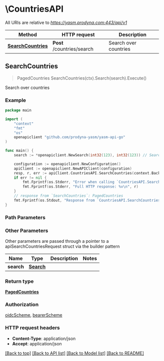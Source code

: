 # \CountriesAPI

All URIs are relative to *https://yasm.prodyna.com:443/api/v1*

Method | HTTP request | Description
------------- | ------------- | -------------
[**SearchCountries**](CountriesAPI.md#SearchCountries) | **Post** /countries/search | Search over countries



## SearchCountries

> PagedCountries SearchCountries(ctx).Search(search).Execute()

Search over countries

### Example

```go
package main

import (
    "context"
    "fmt"
    "os"
    openapiclient "github.com/prodyna-yasm/yasm-api-go"
)

func main() {
    search := *openapiclient.NewSearch(int32(123), int32(123)) // Search |  (optional)

    configuration := openapiclient.NewConfiguration()
    apiClient := openapiclient.NewAPIClient(configuration)
    resp, r, err := apiClient.CountriesAPI.SearchCountries(context.Background()).Search(search).Execute()
    if err != nil {
        fmt.Fprintf(os.Stderr, "Error when calling `CountriesAPI.SearchCountries``: %v\n", err)
        fmt.Fprintf(os.Stderr, "Full HTTP response: %v\n", r)
    }
    // response from `SearchCountries`: PagedCountries
    fmt.Fprintf(os.Stdout, "Response from `CountriesAPI.SearchCountries`: %v\n", resp)
}
```

### Path Parameters



### Other Parameters

Other parameters are passed through a pointer to a apiSearchCountriesRequest struct via the builder pattern


Name | Type | Description  | Notes
------------- | ------------- | ------------- | -------------
 **search** | [**Search**](Search.md) |  | 

### Return type

[**PagedCountries**](PagedCountries.md)

### Authorization

[oidcScheme](../README.md#oidcScheme), [bearerScheme](../README.md#bearerScheme)

### HTTP request headers

- **Content-Type**: application/json
- **Accept**: application/json

[[Back to top]](#) [[Back to API list]](../README.md#documentation-for-api-endpoints)
[[Back to Model list]](../README.md#documentation-for-models)
[[Back to README]](../README.md)

